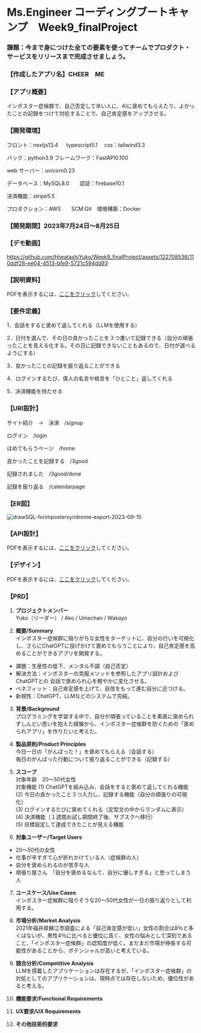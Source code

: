 # Ms.Engineer コーディングブートキャンプ　Week9_finalProject

### 課題：今まで身につけた全ての要素を使ってチームでプロダクト・サービスをリリースまで完成させましょう。　　　　

### 【作成したアプリ名】CHEER　ME

### 【アプリ概要】

インポスター症候群で、自己否定して辛い人に、AIに褒めてもらえたり、よかったことの記録をつけて対処することで、自己肯定感をアップさせる。

### 【開発環境】

フロント：nextjs13.4 　 typescript5.1 　css：tailwind3.3

バック：python3.9  フレームワーク：FastAPI0.100   

web サーバー：uvicorn0.23

データベース：MySQL8.0　　認証：firebase10.1　　

決済機能：stripe5.5 

プロダクション：AWS　　SCM:Git　環境構築：Docker

### 【開発期間】2023年7月24日～8月25日

### 【デモ動画】

https://github.com/HiwatashiYuko/Week9_finalProject/assets/122708536/110ddf28-ee04-4513-bfe9-5721c594dd93

### 【説明資料】

<object data="./発表資料_CHEERME紹介資料" type="application/pdf" width="100%" height="100%">
    <p>PDFを表示するには、<a href="./発表資料_CHEERME紹介資料">ここをクリック</a>してください。</p>
</object>

### 【要件定義】

1．会話をすると褒めて返してくれる（LLMを使用する）

2．日付を選んで、その日の良かったことを３つ書いて記録できる（自分の頑張ったことを見える化する。その日に記録できないこともあるので、日付が選べるようにする）

3．良かったことの記録を振り返ることができる

4．ログインするたび、偉人の名言や格言を「ひとこと」返してくれる

5．決済機能を持たせる

### 【URI設計】

サイト紹介　→　決済　/signup 

ログイン　/login

ほめてもらうページ　/home

良かったことを記録する　/3good

記録されました　/3good/done

記録を振り返る　/calendarpage

### 【ER図】

![drawSQL-forimpostersyndrome-export-2023-09-15](https://github.com/HiwatashiYuko/Week9_finalProject/assets/122708536/6bfdf7be-d773-4ca8-a38a-ff78023292eb)

### 【API設計】

<object data="./CHEER ME API設計.pdf" type="application/pdf" width="100%" height="100%">
    <p>PDFを表示するには、<a href="./CHEER ME API設計.pdf">ここをクリック</a>してください。</p>
</object>

### 【デザイン】

<object data="./CHEER ME デザイン" type="application/pdf" width="100%" height="100%">
    <p>PDFを表示するには、<a href="./CHEER ME デザイン">ここをクリック</a>してください。</p>
</object>

### 【PRD】

1. **プロジェクトメンバー**  
Yuko（リーダー） / Ako / Umechan / Wakayo
  
2. **概要/Summary**  
インポスター症候群に陥りがちな女性をターゲットに、自分の行いを可視化し、さらにChatGPTに投げかけて褒めてもらうことにより、自己肯定感を高めることができるアプリを開発する。  
     
- 課題：生産性の低下、メンタル不調（自己否定）  
- 解決方法：インポスターの克服メソッドを参照したアプリ設計およびChatGPTとの
会話で褒められ心を軽やかに変化させる。  
- ベネフィット：自己肯定感を上げて、自信をもって進む自分に近づける。  
- 新規性：ChatGPT、LLMなどのシステムで完結。

          
3. **背景/Background**  
プログラミングを学習する中で、自分が頑張っていることを素直に褒められずしんどい思いを抱えた経験から、インポスター症候群を防ぐための「褒められアプリ」を作りたいと考えた。

4. **製品原則/Product Principles**  
今日一日の「がんばった！」を褒めてもらえる（会話する）  
毎日のがんばった行動について振り返ることができる（記録する）

5. **スコープ**  
対象年齢　20〜50代女性  
対象機能
  (1) ChatGPTを組み込み、会話をすると褒めて返してくれる機能  
  (2) 今日の良かったこと３つ入力し、記録する機能（自分の頑張りの可視化）  
  (3) ログインするたびに褒めてくれる（定型文の中からランダムに表示）  
  (4) 決済機能（１週間お試し期間終了後、サブスクへ移行）  
  (5) 目標設定して達成できたことが見える機能

6. **対象ユーザー/Target Users**  
- 20〜50代の女性
- 仕事が辛すぎて心が折れかけている人（症候群の人）
- 自分を褒められるのが苦手な人
- 頑張り屋さん　「自分を褒めるなんて、自分に優しすぎる」と思ってしまう人

7. **ユースケース/Use Cases**  
インポスター症候群に陥りそうな20〜50代女性が一日の振り返りとして利用する。

8. **市場分析/Market Analysis**  
2021年福井県鯖江市調査による「自己肯定感が低い」女性の割合は8％と多くはないが、男性4％に比べると優位に高く、女性の悩みとして深刻であること、「インポスター症候群」の認知度が低く。まだまだ市場が伸長する可能性があることから、ポテンシャルが高いと考えている。

9. **競合分析/Competitive Analysis**  
LLMを搭載したアプリケーションは存在するが、「インポスター症候群」の対処としてのアプリケーションは、現時点では存在しないため、優位性があると考える。

10. **機能要求/Functional Requirements**

11. **UX要求/UX Requirements**

12. **その他技術的要求**



